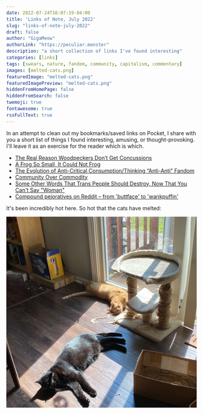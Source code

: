 ```yaml
---
date: 2022-07-24T16:07:19-04:00
title: 'Links of Note, July 2022'
slug: "links-of-note-july-2022"
draft: false
author: "GigaMeow"
authorLink: "https://peculiar.monster"
description: "a short collection of links I've found interesting"
categories: [links]
tags: [swears, nature, fandom, community, capitalism, commentary]
images: [melted-cats.png]
featuredImage: "melted-cats.png"
featuredImagePreview: "melted-cats.png"
hiddenFromHomePage: false
hiddenFromSearch: false
twemoji: true
fontawesome: true
rssFullText: true
---
```


In an attempt to clean out my bookmarks/saved links on Pocket, I share with you a short list of things I found interesting, amusing, or thought-provoking. I'll leave it as an exercise for the reader which is which.

- [The Real Reason Woodpeckers Don’t Get Concussions](<https://www.theatlantic.com/science/archive/2022/07/woodpeckers-brain-injury-protection-evolutionary-adaptation/670516/>)
- [A Frog So Small, It Could Not Frog](https://www.theatlantic.com/science/archive/2022/06/pumpkin-toadlet-frogs-uncontrolled-landing-jumps/661262/)
- [The Evolution of Anti-Critical Consumption/Thinking “Anti-Anti” Fandom](https://stitchmediamix.com/2021/12/01/the-evolution-of-anti-critical-consumption-thinking-anti-anti-fandom/)
- [Community Over Commodity](http://distributedweb.care/posts/community/)
- [Some Other Words That Trans People Should Destroy, Now That You Can't Say "Woman"](https://buttondown.email/charliejane/archive/some-other-words-that-trans-people-should-destroy/)
- [Compound pejoratives on Reddit – from 'buttface' to 'wankpuffin'](https://colinmorris.github.io/blog/compound-curse-words)

It's been incredibly hot here. So hot that the cats have melted:

![the cats, they have melted](melted-cats.png)
